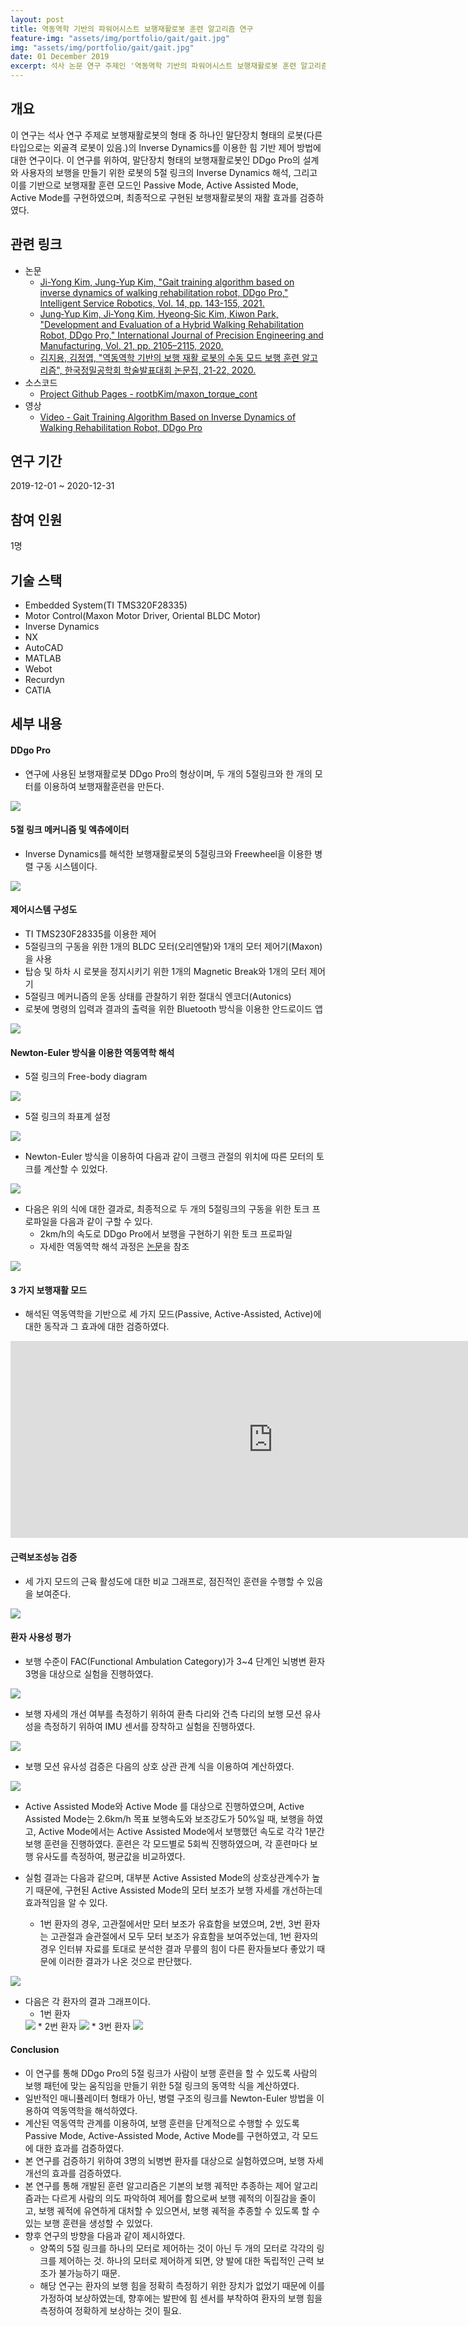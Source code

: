 ```yaml
---
layout: post
title: 역동역학 기반의 파워어시스트 보행재활로봇 훈련 알고리즘 연구
feature-img: "assets/img/portfolio/gait/gait.jpg"
img: "assets/img/portfolio/gait/gait.jpg"
date: 01 December 2019
excerpt: 석사 논문 연구 주제인 '역동역학 기반의 파워어시스트 보행재활로봇 훈련 알고리즘'의 내용을 간단하게 정리한다.
---
```


## 개요

이 연구는 석사 연구 주제로 보행재활로봇의 형태 중 하나인 말단장치 형태의 로봇(다른 타입으로는 외골격 로봇이 있음.)의 Inverse Dynamics를 이용한 힘 기반 제어 방법에 대한 연구이다. 이 연구를 위하여, 말단장치 형태의 보행재활로봇인 DDgo Pro의 설계와 사용자의 보행을 만들기 위한 로봇의 5절 링크의 Inverse Dynamics 해석, 그리고 이를 기반으로 보행재활 훈련 모드인 Passive Mode, Active Assisted Mode, Active Mode를 구현하였으며, 최종적으로 구현된 보행재활로봇의 재활 효과를 검증하였다.

## 관련 링크

* 논문
    - [Ji-Yong Kim, Jung-Yup Kim, "Gait training algorithm based on inverse dynamics of walking rehabilitation robot, DDgo Pro," Intelligent Service Robotics, Vol. 14, pp. 143-155, 2021.](https://doi.org/10.1007/s11370-021-00357-8)
    - [Jung‑Yup Kim, Ji‑Yong Kim, Hyeong‑Sic Kim, Kiwon Park, "Development and Evaluation of a Hybrid Walking Rehabilitation Robot, DDgo Pro," International Journal of Precision Engineering and Manufacturing, Vol. 21, pp. 2105–2115, 2020.](https://doi.org/10.1007/s12541-020-00404-x)
    - [김지용, 김정엽, "역동역학 기반의 보행 재활 로봇의 수동 모드 보행 훈련 알고리즘", 한국정밀공학회 학술발표대회 논문집, 21-22, 2020.](https://www.dbpia.co.kr/journal/articleDetail?nodeId=NODE10489383)
* 소스코드
    - [Project Github Pages - rootbKim/maxon_torque_cont](https://github.com/rootbKim/maxon_torque_cont)
* 영상
    - [Video - Gait Training Algorithm Based on Inverse Dynamics of Walking Rehabilitation Robot, DDgo Pro](https://youtu.be/AY8eiaZwY9s)

## 연구 기간

2019-12-01 ~ 2020-12-31

## 참여 인원

1명

## 기술 스택

- Embedded System(TI TMS320F28335)
- Motor Control(Maxon Motor Driver, Oriental BLDC Motor)
- Inverse Dynamics
- NX
- AutoCAD
- MATLAB
- Webot
- Recurdyn
- CATIA

## 세부 내용

#### DDgo Pro

* 연구에 사용된 보행재활로봇 DDgo Pro의 형상이며, 두 개의 5절링크와 한 개의 모터를 이용하여 보행재활훈련을 만든다.

<img src="/assets/img/portfolio/gait/ddgo_pro.jpg">

#### 5절 링크 메커니즘 및 엑츄에이터

* Inverse Dynamics를 해석한 보행재활로봇의 5절링크와 Freewheel을 이용한 병렬 구동 시스템이다.

<img src="/assets/img/portfolio/gait/actuator.png">

#### 제어시스템 구성도

- TI TMS230F28335를 이용한 제어
- 5절링크의 구동을 위한 1개의 BLDC 모터(오리엔탈)와 1개의 모터 제어기(Maxon)을 사용
- 탑승 및 하차 시 로봇을 정지시키기 위한 1개의 Magnetic Break와 1개의 모터 제어기
- 5절링크 메커니즘의 운동 상태를 관찰하기 위한 절대식 엔코더(Autonics)
- 로봇에 명령의 입력과 결과의 출력을 위한 Bluetooth 방식을 이용한 안드로이드 앱

<img src="/assets/img/portfolio/gait/control_system.png">

#### Newton-Euler 방식을 이용한 역동역학 해석

* 5절 링크의 Free-body diagram

<img src="/assets/img/portfolio/gait/free_body_diagram.png">

* 5절 링크의 좌표계 설정

<img src="/assets/img/portfolio/gait/five_link_mechanism.png">

* Newton-Euler 방식을 이용하여 다음과 같이 크랭크 관절의 위치에 따른 모터의 토크를 계산할 수 있었다.

<img src="/assets/img/portfolio/gait/newton_euler.png">

* 다음은 위의 식에 대한 결과로, 최종적으로 두 개의 5절링크의 구동을 위한 토크 프로파일을 다음과 같이 구할 수 있다.
    * 2km/h의 속도로 DDgo Pro에서 보행을 구현하기 위한 토크 프로파일
    * 자세한 역동역학 해석 과정은 [논문](https://doi.org/10.1007/s11370-021-00357-8)을 참조

<img src="/assets/img/portfolio/gait/crank_torque.jpg">


#### 3 가지 보행재활 모드

* 해석된 역동역학을 기반으로 세 가지 모드(Passive, Active-Assisted, Active)에 대한 동작과 그 효과에 대한 검증하였다.

<iframe width="840" height="315" src="https://www.youtube.com/embed/AY8eiaZwY9s" title="YouTube video player" frameborder="0" allow="accelerometer; autoplay; clipboard-write; encrypted-media; gyroscope; picture-in-picture; web-share" allowfullscreen></iframe>

#### 근력보조성능 검증

* 세 가지 모드의 근육 활성도에 대한 비교 그래프로, 점진적인 훈련을 수행할 수 있음을 보여준다.

<img src="/assets/img/portfolio/gait/3mode_emg.png">

#### 환자 사용성 평가

* 보행 수준이 FAC(Functional Ambulation Category)가 3~4 단계인 뇌병변 환자 3명을 대상으로 실험을 진행하였다.

<img src="/assets/img/portfolio/gait/test_table.png">

* 보행 자세의 개선 여부를 측정하기 위하여 환측 다리와 건측 다리의 보행 모션 유사성을 측정하기 위하여 IMU 센서를 장착하고 실험을 진행하였다.

<img src="/assets/img/portfolio/gait/subjects.png">

* 보행 모션 유사성 검증은 다음의 상호 상관 관계 식을 이용하여 계산하였다.

<img src="/assets/img/portfolio/gait/cross_correlation.png">

* Active Assisted Mode와 Active Mode 를 대상으로 진행하였으며, Active Assisted Mode는 2.6km/h 목표 보행속도와 보조강도가 50%일 때, 보행을 하였고, Active Mode에서는 Active Assisted Mode에서 보행했던 속도로 각각 1분간 보행 훈련을 진행하였다. 훈련은 각 모드별로 5회씩 진행하였으며, 각 훈련마다 보행 유사도를 측정하여, 평균값을 비교하였다.

* 실험 결과는 다음과 같으며, 대부분 Active Assisted Mode의 상호상관계수가 높기 때문에, 구현된 Active Assisted Mode의 모터 보조가 보행 자세를 개선하는데 효과적임을 알 수 있다.
    * 1번 환자의 경우, 고관절에서만 모터 보조가 유효함을 보였으며, 2번, 3번 환자는 고관절과 슬관절에서 모두 모터 보조가 유효함을 보여주었는데, 1번 환자의 경우 인터뷰 자료를 토대로 분석한 결과 무릎의 힘이 다른 환자들보다 좋았기 때문에 이러한 결과가 나온 것으로 판단했다.

<img src="/assets/img/portfolio/gait/test_table.png">

* 다음은 각 환자의 결과 그래프이다.
    * 1번 환자
    <img src="/assets/img/portfolio/gait/test_graph1.png">
    * 2번 환자
    <img src="/assets/img/portfolio/gait/test_graph2.png">
    * 3번 환자
    <img src="/assets/img/portfolio/gait/test_graph3.png">

#### Conclusion

* 이 연구를 통해 DDgo Pro의 5절 링크가 사람이 보행 훈련을 할 수 있도록 사람의 보행 패턴에 맞는 움직임을 만들기 위한 5절 링크의 동역학 식을 계산하였다.
* 일반적인 매니퓰레이터 형태가 아닌, 병렬 구조의 링크를 Newton-Euler 방법을 이용하여 역동역학을 해석하였다.
* 계산된 역동역학 관계를 이용하여, 보행 훈련을 단계적으로 수행할 수 있도록 Passive Mode, Active-Assisted Mode, Active Mode를 구현하였고, 각 모드에 대한 효과를 검증하였다.
* 본 연구를 검증하기 위하여 3명의 뇌병변 환자를 대상으로 실험하였으며, 보행 자세 개선의 효과를 검증하였다.
* 본 연구를 통해 개발된 훈련 알고리즘은 기본의 보행 궤적만 추종하는 제어 알고리즘과는 다르게 사람의 의도 파악하여 제어를 함으로써 보행 궤적의 이질감을 줄이고, 보행 궤적에 유연하게 대처할 수 있으면서, 보행 궤적을 추종할 수 있도록 할 수 있는 보행 훈련을 생성할 수 있었다.
* 향후 연구의 방향을 다음과 같이 제시하였다.
    * 양쪽의 5절 링크를 하나의 모터로 제어하는 것이 아닌 두 개의 모터로 각각의 링크를 제어하는 것. 하나의 모터로 제어하게 되면, 양 발에 대한 독립적인 근력 보조가 불가능하기 때문.
    * 해당 연구는 환자의 보행 힘을 정확히 측정하기 위한 장치가 없었기 때문에 이를 가정하여 보상하였는데, 향후에는 발판에 힘 센서를 부착하여 환자의 보행 힘을 측정하여 정확하게 보상하는 것이 필요.